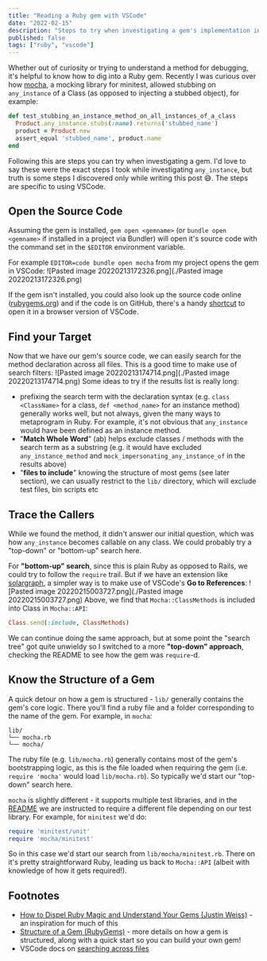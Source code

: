 ```yaml
---
title: "Reading a Ruby gem with VSCode"
date: "2022-02-15"
description: "Steps to try when investigating a gem's implementation in VSCode, using mocha's any_instance as an example."
published: false
tags: ["ruby", "vscode"]
---
```


Whether out of curiosity or trying to understand a method for debugging, it's helpful to know how to dig into a Ruby gem. Recently I was curious over how [mocha](https://github.com/freerange/mocha/), a mocking library for minitest, allowed stubbing on `any_instance` of a Class (as opposed to injecting a stubbed object), for example:

```ruby
def test_stubbing_an_instance_method_on_all_instances_of_a_class
  Product.any_instance.stubs(:name).returns('stubbed_name')
  product = Product.new
  assert_equal 'stubbed_name', product.name
end
```

Following this are steps you can try when investigating a gem. I'd love to say these were the exact steps I took while investigating `any_instance`, but truth is some steps I discovered only while writing this post 😅. The steps are specific to using VSCode.

## Open the Source Code

Assuming the gem is installed, `gem open <gemname>` (or `bundle open <gemname>` if installed in a project via Bundler) will open it's source code with the command set in the `$EDITOR` environment variable.

For example `EDITOR=code bundle open mocha` from my project opens the gem in VSCode:
![Pasted image 20220213172326.png](./Pasted image 20220213172326.png)

If the gem isn't installed, you could also look up the source code online ([rubygems.org](https://rubygems.org/)) and if the code is on GitHub, there's a handy [shortcut](https://twitter.com/github/status/1425505817827151872?s=21) to open it in a browser version of VSCode.

## Find your Target

Now that we have our gem's source code, we can easily search for the method declaration across all files. This is a good time to make use of search filters:
![Pasted image 20220213174714.png](./Pasted image 20220213174714.png)
Some ideas to try if the results list is really long:

- prefixing the search term with the declaration syntax (e.g. `class <ClassName>` for a class, `def <method_name>` for an instance method) generally works well, but not always, given the many ways to metaprogram in Ruby. For example, it's not obvious that `any_instance` would have been defined as an instance method.
- "**Match Whole Word**" (ab) helps exclude classes / methods with the search term as a substring (e.g. it would have excluded `any_instance_method` and `mock_impersonating_any_instance_of` in the results above)
- "**files to include**" knowing the structure of most gems (see later section), we can usually restrict to the `lib/` directory, which will exclude test files, bin scripts etc

## Trace the Callers

While we found the method, it didn't answer our initial question, which was how `any_instance` becomes callable on any class. We could probably try a "top-down" or "bottom-up" search here.

For **"bottom-up" search**, since this is plain Ruby as opposed to Rails, we could try to follow the `require` trail. But if we have an extension like [solargraph](https://marketplace.visualstudio.com/items?itemName=castwide.solargraph), a simpler way is to make use of VSCode's **Go to References**:
![Pasted image 20220215003727.png](./Pasted image 20220215003727.png)
Above, we find that `Mocha::ClassMethods` is included into Class in `Mocha::API`:

```ruby
Class.send(:include, ClassMethods)
```

We can continue doing the same approach, but at some point the "search tree" got quite unwieldy so I switched to a more **"top-down" approach**, checking the README to see how the gem was `require`-d.

## Know the Structure of a Gem

A quick detour on how a gem is structured - `lib/` generally contains the gem's core logic. There you'll find a ruby file and a folder corresponding to the name of the gem. For example, in `mocha`:

```
lib/
└── mocha.rb
└── mocha/
```

The ruby file (e.g. `lib/mocha.rb`) generally contains most of the gem's bootstrapping logic, as this is the file loaded when requiring the gem (i.e. `require 'mocha'` would load `lib/mocha.rb`). So typically we'd start our "top-down" search here.

`mocha` is slightly different - it supports multiple test libraries, and in the [README](https://github.com/freerange/mocha/#minitest-1) we are instructed to require a different file depending on our test library. For example, for `minitest` we'd do:

```ruby
require 'minitest/unit'
require 'mocha/minitest'
```

So in this case we'd start our search from `lib/mocha/minitest.rb`. There on it's pretty straightforward Ruby, leading us back to `Mocha::API` (albeit with knowledge of how it gets required!).

## Footnotes

- [How to Dispel Ruby Magic and Understand Your Gems (Justin Weiss)](https://www.justinweiss.com/articles/how-to-dispel-ruby-magic-and-understand-your-gems) - an inspiration for much of this
- [Structure of a Gem (RubyGems)](https://guides.rubygems.org/what-is-a-gem/) - more details on how a gem is structured, along with a quick start so you can build your own gem!
- VSCode docs on [searching across files](https://code.visualstudio.com/docs/editor/codebasics#_search-across-files)
